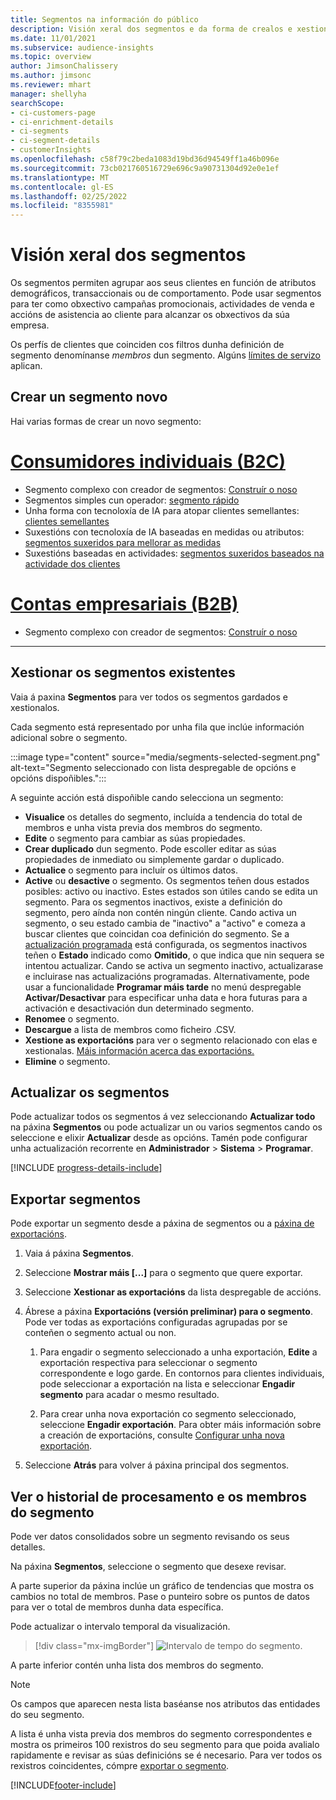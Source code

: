 ```yaml
---
title: Segmentos na información do público
description: Visión xeral dos segmentos e da forma de crealos e xestionalos.
ms.date: 11/01/2021
ms.subservice: audience-insights
ms.topic: overview
author: JimsonChalissery
ms.author: jimsonc
ms.reviewer: mhart
manager: shellyha
searchScope:
- ci-customers-page
- ci-enrichment-details
- ci-segments
- ci-segment-details
- customerInsights
ms.openlocfilehash: c58f79c2beda1083d19bd36d94549ff1a46b096e
ms.sourcegitcommit: 73cb021760516729e696c9a90731304d92e0e1ef
ms.translationtype: MT
ms.contentlocale: gl-ES
ms.lasthandoff: 02/25/2022
ms.locfileid: "8355981"
---
```

# <a name="segments-overview"></a>Visión xeral dos segmentos

Os segmentos permiten agrupar aos seus clientes en función de atributos demográficos, transaccionais ou de comportamento. Pode usar segmentos para ter como obxectivo campañas promocionais, actividades de venda e accións de asistencia ao cliente para alcanzar os obxectivos da súa empresa.

Os perfís de clientes que coinciden cos filtros dunha definición de segmento denomínanse *membros* dun segmento. Algúns [límites de servizo](/dynamics365/customer-insights/service-limits) aplican.

## <a name="create-a-new-segment"></a>Crear un segmento novo

Hai varias formas de crear un novo segmento: 

# <a name="individual-consumers-b-to-c"></a>[Consumidores individuais (B2C)](#tab/b2c)

- Segmento complexo con creador de segmentos: [Construír o noso](segment-builder.md#create-a-new-segment) 
- Segmentos simples cun operador: [segmento rápido](segment-builder.md#quick-segments) 
- Unha forma con tecnoloxía de IA para atopar clientes semellantes: [clientes semellantes](find-similar-customer-segments.md) 
- Suxestións con tecnoloxía de IA baseadas en medidas ou atributos: [segmentos suxeridos para mellorar as medidas](suggested-segments.md) 
- Suxestións baseadas en actividades: [segmentos suxeridos baseados na actividade dos clientes](suggested-segments-activity.md) 

# <a name="business-accounts-b-to-b"></a>[Contas empresariais (B2B)](#tab/b2b)

- Segmento complexo con creador de segmentos: [Construír o noso](segment-builder.md#create-a-new-segment)

---

## <a name="manage-existing-segments"></a>Xestionar os segmentos existentes

Vaia á paxina **Segmentos** para ver todos os segmentos gardados e xestionalos.

Cada segmento está representado por unha fila que inclúe información adicional sobre o segmento.

:::image type="content" source="media/segments-selected-segment.png" alt-text="Segmento seleccionado con lista despregable de opcións e opcións dispoñibles.":::

A seguinte acción está dispoñible cando selecciona un segmento:

- **Visualice** os detalles do segmento, incluída a tendencia do total de membros e unha vista previa dos membros do segmento.
- **Edite** o segmento para cambiar as súas propiedades.
- **Crear duplicado** dun segmento. Pode escoller editar as súas propiedades de inmediato ou simplemente gardar o duplicado.
- **Actualice** o segmento para incluír os últimos datos.
- **Active** ou **desactive** o segmento. Os segmentos teñen dous estados posibles: activo ou inactivo. Estes estados son útiles cando se edita un segmento. Para os segmentos inactivos, existe a definición do segmento, pero aínda non contén ningún cliente. Cando activa un segmento, o seu estado cambia de "inactivo" a "activo" e comeza a buscar clientes que coincidan coa definición do segmento. Se a [actualización programada](system.md#schedule-tab) está configurada, os segmentos inactivos teñen o **Estado** indicado como **Omitido**, o que indica que nin sequera se intentou actualizar. Cando se activa un segmento inactivo, actualizarase e incluirase nas actualizacións programadas.
  Alternativamente, pode usar a funcionalidade **Programar máis tarde** no menú despregable **Activar/Desactivar** para especificar unha data e hora futuras para a activación e desactivación dun determinado segmento.
- **Renomee** o segmento.
- **Descargue** a lista de membros como ficheiro .CSV.
- **Xestione as exportacións** para ver o segmento relacionado con elas e xestionalas. [Máis información acerca das exportacións.](export-destinations.md)
- **Elimine** o segmento.

## <a name="refresh-segments"></a>Actualizar os segmentos

Pode actualizar todos os segmentos á vez seleccionando **Actualizar todo** na páxina **Segmentos** ou pode actualizar un ou varios segmentos cando os seleccione e elixir **Actualizar** desde as opcións. Tamén pode configurar unha actualización recorrente en **Administrador** > **Sistema** > **Programar**.

[!INCLUDE [progress-details-include](../includes/progress-details-pane.md)]

## <a name="export-segments"></a>Exportar segmentos

Pode exportar un segmento desde a páxina de segmentos ou a [páxina de exportacións](export-destinations.md). 

1. Vaia á páxina **Segmentos**.

1. Seleccione **Mostrar máis [...]** para o segmento que quere exportar.

1. Seleccione **Xestionar as exportacións** da lista despregable de accións.

1. Ábrese a páxina **Exportacións (versión preliminar) para o segmento**. Pode ver todas as exportacións configuradas agrupadas por se conteñen o segmento actual ou non.

   1. Para engadir o segmento seleccionado a unha exportación, **Edite** a exportación respectiva para seleccionar o segmento correspondente e logo garde. En contornos para clientes individuais, pode seleccionar a exportación na lista e seleccionar **Engadir segmento** para acadar o mesmo resultado.

   1. Para crear unha nova exportación co segmento seleccionado, seleccione **Engadir exportación**. Para obter máis información sobre a creación de exportacións, consulte [Configurar unha nova exportación](export-destinations.md#set-up-a-new-export).

1. Seleccione **Atrás** para volver á páxina principal dos segmentos.

## <a name="view-processing-history-and-segment-members"></a>Ver o historial de procesamento e os membros do segmento

Pode ver datos consolidados sobre un segmento revisando os seus detalles.

Na páxina **Segmentos**, seleccione o segmento que desexe revisar.

A parte superior da páxina inclúe un gráfico de tendencias que mostra os cambios no total de membros. Pase o punteiro sobre os puntos de datos para ver o total de membros dunha data específica.

Pode actualizar o intervalo temporal da visualización.

> [!div class="mx-imgBorder"]
> ![Intervalo de tempo do segmento.](media/segment-time-range.png "Intervalo de tempo do segmento")

A parte inferior contén unha lista dos membros do segmento.

> [!NOTE]
> Os campos que aparecen nesta lista baséanse nos atributos das entidades do seu segmento.
>
>A lista é unha vista previa dos membros do segmento correspondentes e mostra os primeiros 100 rexistros do seu segmento para que poida avalialo rapidamente e revisar as súas definicións se é necesario. Para ver todos os rexistros coincidentes, cómpre [exportar o segmento](export-destinations.md).


[!INCLUDE[footer-include](../includes/footer-banner.md)]